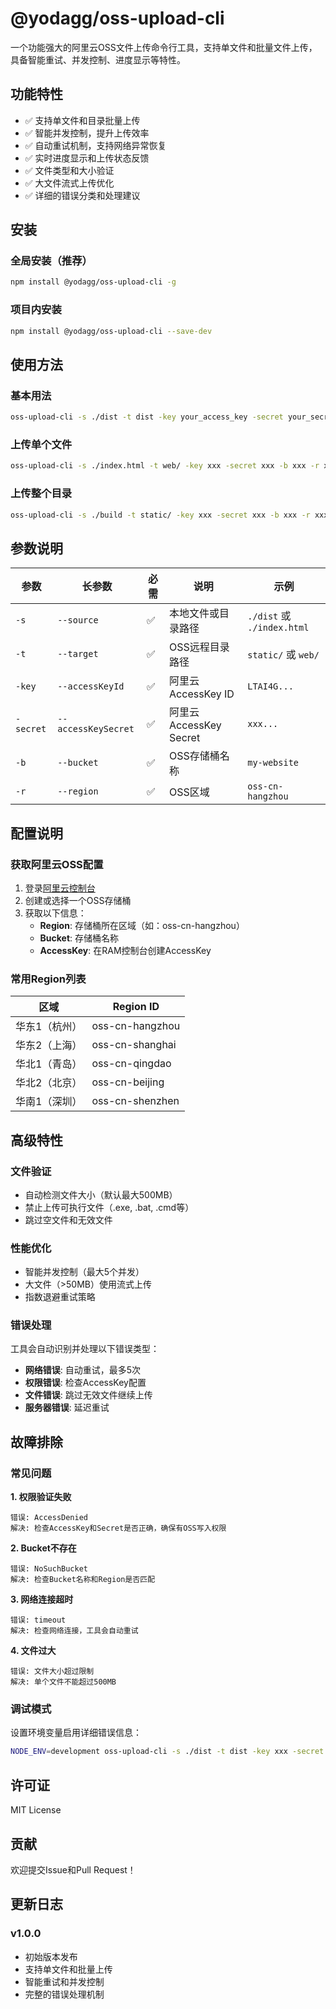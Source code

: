 # @yodagg/oss-upload-cli

一个功能强大的阿里云OSS文件上传命令行工具，支持单文件和批量文件上传，具备智能重试、并发控制、进度显示等特性。

## 功能特性

- ✅ 支持单文件和目录批量上传
- ✅ 智能并发控制，提升上传效率
- ✅ 自动重试机制，支持网络异常恢复
- ✅ 实时进度显示和上传状态反馈
- ✅ 文件类型和大小验证
- ✅ 大文件流式上传优化
- ✅ 详细的错误分类和处理建议

## 安装

### 全局安装（推荐）

```bash
npm install @yodagg/oss-upload-cli -g
```

### 项目内安装

```bash
npm install @yodagg/oss-upload-cli --save-dev
```

## 使用方法

### 基本用法

```bash
oss-upload-cli -s ./dist -t dist -key your_access_key -secret your_secret_key -b your_bucket -r oss-cn-hangzhou
```

### 上传单个文件

```bash
oss-upload-cli -s ./index.html -t web/ -key xxx -secret xxx -b xxx -r xxx
```

### 上传整个目录

```bash
oss-upload-cli -s ./build -t static/ -key xxx -secret xxx -b xxx -r xxx
```

## 参数说明

| 参数 | 长参数 | 必需 | 说明 | 示例 |
|------|--------|------|------|------|
| `-s` | `--source` | ✅ | 本地文件或目录路径 | `./dist` 或 `./index.html` |
| `-t` | `--target` | ✅ | OSS远程目录路径 | `static/` 或 `web/` |
| `-key` | `--accessKeyId` | ✅ | 阿里云AccessKey ID | `LTAI4G...` |
| `-secret` | `--accessKeySecret` | ✅ | 阿里云AccessKey Secret | `xxx...` |
| `-b` | `--bucket` | ✅ | OSS存储桶名称 | `my-website` |
| `-r` | `--region` | ✅ | OSS区域 | `oss-cn-hangzhou` |

## 配置说明

### 获取阿里云OSS配置

1. 登录[阿里云控制台](https://oss.console.aliyun.com/)
2. 创建或选择一个OSS存储桶
3. 获取以下信息：
   - **Region**: 存储桶所在区域（如：oss-cn-hangzhou）
   - **Bucket**: 存储桶名称
   - **AccessKey**: 在RAM控制台创建AccessKey

### 常用Region列表

| 区域 | Region ID |
|------|----------|
| 华东1（杭州） | oss-cn-hangzhou |
| 华东2（上海） | oss-cn-shanghai |
| 华北1（青岛） | oss-cn-qingdao |
| 华北2（北京） | oss-cn-beijing |
| 华南1（深圳） | oss-cn-shenzhen |

## 高级特性

### 文件验证

- 自动检测文件大小（默认最大500MB）
- 禁止上传可执行文件（.exe, .bat, .cmd等）
- 跳过空文件和无效文件

### 性能优化

- 智能并发控制（最大5个并发）
- 大文件（>50MB）使用流式上传
- 指数退避重试策略

### 错误处理

工具会自动识别并处理以下错误类型：

- **网络错误**: 自动重试，最多5次
- **权限错误**: 检查AccessKey配置
- **文件错误**: 跳过无效文件继续上传
- **服务器错误**: 延迟重试

## 故障排除

### 常见问题

**1. 权限验证失败**
```
错误: AccessDenied
解决: 检查AccessKey和Secret是否正确，确保有OSS写入权限
```

**2. Bucket不存在**
```
错误: NoSuchBucket
解决: 检查Bucket名称和Region是否匹配
```

**3. 网络连接超时**
```
错误: timeout
解决: 检查网络连接，工具会自动重试
```

**4. 文件过大**
```
错误: 文件大小超过限制
解决: 单个文件不能超过500MB
```

### 调试模式

设置环境变量启用详细错误信息：

```bash
NODE_ENV=development oss-upload-cli -s ./dist -t dist -key xxx -secret xxx -b xxx -r xxx
```

## 许可证

MIT License

## 贡献

欢迎提交Issue和Pull Request！

## 更新日志

### v1.0.0
- 初始版本发布
- 支持单文件和批量上传
- 智能重试和并发控制
- 完整的错误处理机制